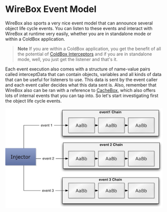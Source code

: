 # WireBox Event Model

WireBox also sports a very nice event model that can announce several object life cycle events. You can listen to these events and interact with WireBox at runtime very easily, whether you are in standalone mode or within a ColdBox application. 

> **Note** If you are within a ColdBox application, you get the benefit of all the potential of [ColdBox Interceptors](http://coldbox.ortusbooks.com/content/interceptors/interceptors.html) and if you are in standalone mode, well, you just get the listener and that's it. 

Each event execution also comes with a structure of name-value pairs called interceptData that can contain objects, variables and all kinds of data that can be useful for listeners to use. This data is sent by the event caller and each event caller decides what this data sent is. Also, remember that WireBox also can be ran with a reference to [CacheBox](http://wiki.coldbox.org/wiki/CacheBox.cfm), which also offers lots of internal events that you can tap into. So let's start investigating first the object life cycle events.

<img src="../images/event_Model.jpg">

